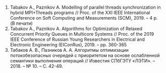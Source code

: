 1.	Tabakov A., Paznikov A. Modelling of parallel threads synchronization in hybrid MPI+Threads programs // Proc. of the XXI IEEE International Conference on Soft Computing and Measurements (SCM), 2019. – 4 p. (В печати)
2.	Tabakov A., Paznikov A. Algorithms for Optimization of Relaxed Concurrent Priority Queues in Multicore Systems // Proc. of the 2019 IEEE Conference of Russian Young Researchers in Electrical and Electronic Engineering (EIConRus), 2019. – pp. 360-365 
3.	Табаков А. В., Пазников А. А. Алгоритмы оптимизации потокобезопасных очередей с приоритетом на основе ослабленной семантики выполнения операций // Известия СПбГЭТУ «ЛЭТИ». – 2018. – № 10. – С. 42-49.
